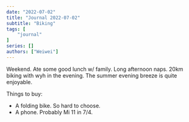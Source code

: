 ```yaml
---
date: "2022-07-02"
title: "Journal 2022-07-02"
subtitle: "Biking"
tags: [
    "journal"
]
series: []
authors: ["Weiwei"]
---
```


Weekend. Ate some good lunch w/ family. Long afternoon naps. 20km biking with wyh in the evening. The summer evening breeze is quite enjoyable.

Things to buy:

* A folding bike. So hard to choose.
* A phone. Probably Mi 11 in 7/4.

